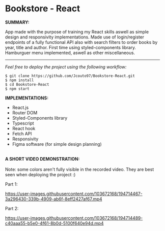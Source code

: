 # Bookstore - React

**SUMMARY:**

App made with the purpose of training my React skills aswell as simple design and responsivity implementations. Made use of login/register endpoints of a fully functional API also with search filters to order books by year, title and author. First time using styled-components library. Hamburguer menu implemented, aswell as other miscellaneous.

---

_Feel free to deploy the project using the following workflow:_

```
$ git clone https://github.com/Jcouto97/Bookstore-React.git
$ npm install
$ cd Bookstore-React
$ npm start
```

**IMPLEMENTATIONS:**

- React.js 
- Router DOM
- Styled-Components library
- Typescript
- React hook
- Fetch API
- Responsivity
- Figma software (for simple design planning)
  <br/><br/>

**A SHORT VIDEO DEMONSTRATION:**
  <br/><br/>
Note: some colors aren't fully visible in the recorded video. They are best seen when deploying the project :) 

Part 1:

https://user-images.githubusercontent.com/103672168/194714467-3a296430-339b-4909-ab6f-8eff2427af67.mp4

Part 2: 

https://user-images.githubusercontent.com/103672168/194714489-c40aaa55-b5e0-4f61-8b0d-5100f640e94d.mp4


